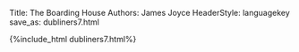 Title: The Boarding House
Authors: James Joyce
HeaderStyle: languagekey
save_as: dubliners7.html

{%include_html dubliners7.html%}

